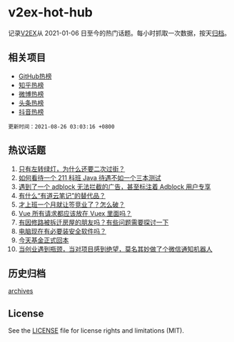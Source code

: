# v2ex-hot-hub

 记录[V2EX](https://www.v2ex.com/)从 2021-01-06 日至今的热门话题。每小时抓取一次数据，按天[归档](archives)。
 
 ## 相关项目

- [GitHub热榜](https://github.com/snaildev/github-hot-hub)
- [知乎热榜](https://github.com/snaildev/zhihu-hot-hub)
- [微博热榜](https://github.com/snaildev/weibo-hot-hub)
- [头条热榜](https://github.com/snaildev/toutiao-hot-hub)
- [抖音热榜](https://github.com/snaildev/douyin-hot-hub)


 `更新时间：2021-08-26 03:03:16 +0800`

## 热议话题

1. [只有左转绿灯，为什么还要二次过街？](https://www.v2ex.com/t/797842)
1. [如何看待一个 211 科班 Java 待遇不如一个三本测试](https://www.v2ex.com/t/797840)
1. [遇到了一个 adblock 无法拦截的广告，甚至标注着 Adblock 用户专享](https://www.v2ex.com/t/797896)
1. [有什么“有道云笔记”的替代品？](https://www.v2ex.com/t/797839)
1. [才上班一个月就让签竞业了？怎么破？](https://www.v2ex.com/t/797832)
1. [Vue 所有请求都应该放在 Vuex 里面吗？](https://www.v2ex.com/t/797854)
1. [有因修路被拆迁房屋的朋友吗？有些问题需要探讨一下](https://www.v2ex.com/t/797852)
1. [电脑现在有必要装安全软件吗？](https://www.v2ex.com/t/797866)
1. [今天基金正式回本](https://www.v2ex.com/t/797920)
1. [当创业遇到瓶颈，当对项目感到绝望，莫名其妙做了个微信通知机器人](https://www.v2ex.com/t/797828)

## 历史归档

[archives](archives)

## License

See the [LICENSE](LICENSE) file for license rights and limitations (MIT).
